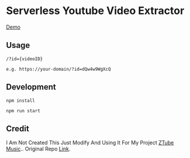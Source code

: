 # Serverless Youtube Video Extractor

[Demo](https://youtube-extractor.mydrv.workers.dev/)

## Usage

```
/?id={videoID}

e.g. https://your-domain/?id=dQw4w9WgXcQ
```

## Development

```
npm install

npm run start
```
## Credit
I Am Not Created This Just Modify And Using It For My Project [ZTube Music](https://github.com/nonesubham/Ztube-music).. Original Repo [Link](https://github.com/ajzbc/youtube-extractor).
